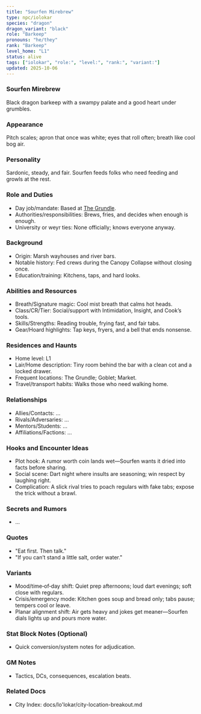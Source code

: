 ```yaml
---
title: "Sourfen Mirebrew"
type: npc/iolokar
species: "dragon"
dragon_variant: "black"
role: "Barkeep"
pronouns: "he/they"
rank: "Barkeep"
level_home: "L1"
status: alive
tags: ["iolokar", "role:", "level:", "rank:", "variant:"]
updated: 2025-10-06
---
```

### Sourfen Mirebrew

Black dragon barkeep with a swampy palate and a good heart under grumbles.

### Appearance

Pitch scales; apron that once was white; eyes that roll often; breath like cool bog air.

### Personality

Sardonic, steady, and fair. Sourfen feeds folks who need feeding and growls at the rest.

### Role and Duties

- Day job/mandate: Based at [The Grundle](docs/Io'lokar/Locations/the-grundle.md).
- Authorities/responsibilities: Brews, fries, and decides when enough is enough.
- University or weyr ties: None officially; knows everyone anyway.

### Background

- Origin: Marsh wayhouses and river bars.
- Notable history: Fed crews during the Canopy Collapse without closing once.
- Education/training: Kitchens, taps, and hard looks.

### Abilities and Resources

- Breath/Signature magic: Cool mist breath that calms hot heads.
- Class/CR/Tier: Social/support with Intimidation, Insight, and Cook’s tools.
- Skills/Strengths: Reading trouble, frying fast, and fair tabs.
- Gear/Hoard highlights: Tap keys, fryers, and a bell that ends nonsense.

### Residences and Haunts

- Home level: L1
- Lair/Home description: Tiny room behind the bar with a clean cot and a locked drawer.
- Frequent locations: The Grundle; Goblet; Market.
- Travel/transport habits: Walks those who need walking home.

### Relationships

- Allies/Contacts: ...
- Rivals/Adversaries: ...
- Mentors/Students: ...
- Affiliations/Factions: ...

### Hooks and Encounter Ideas

- Plot hook: A rumor worth coin lands wet—Sourfen wants it dried into facts before sharing.
- Social scene: Dart night where insults are seasoning; win respect by laughing right.
- Complication: A slick rival tries to poach regulars with fake tabs; expose the trick without a brawl.

### Secrets and Rumors

- ...

### Quotes

- "Eat first. Then talk."
- "If you can’t stand a little salt, order water."

### Variants

- Mood/time‑of‑day shift: Quiet prep afternoons; loud dart evenings; soft close with regulars.
- Crisis/emergency mode: Kitchen goes soup and bread only; tabs pause; tempers cool or leave.
- Planar alignment shift: Air gets heavy and jokes get meaner—Sourfen dials lights up and pours more water.

### Stat Block Notes (Optional)

- Quick conversion/system notes for adjudication.

### GM Notes

- Tactics, DCs, consequences, escalation beats.

### Related Docs

- City Index: docs/Io'lokar/city-location-breakout.md
